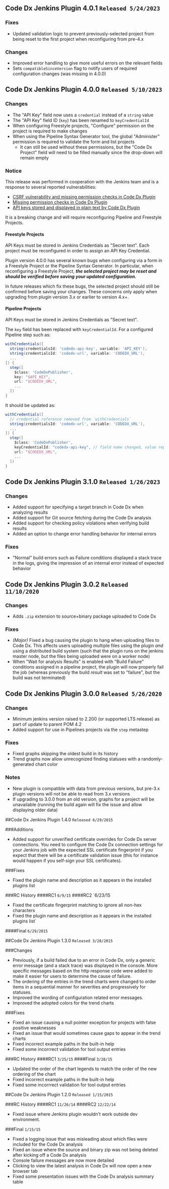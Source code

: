 ## Code Dx Jenkins Plugin 4.0.1 `Released 5/24/2023`

### Fixes

- Updated validation logic to prevent previously-selected project from being reset to the first project when reconfiguring from pre-4.x

### Changes

- Improved error handling to give more useful errors on the relevant fields
- Sets `compatibleSinceVersion` flag to notify users of required configuration changes (was missing in 4.0.0)

## Code Dx Jenkins Plugin 4.0.0 `Released 5/10/2023`

### Changes
- The "API Key" field now uses a `credential` instead of a `string` value
- The "API Key" field ID (`key`) has been renamed to `keyCredentialId`
- When configuring Freestyle projects, "Configure" permission on the project is required to make changes
- When using the Pipeline Syntax Generator tool, the global "Administer" permission is required to validate the form and list projects
  - It can still be used without these permissions, but the "Code Dx Project" field will need to be filled manually since the drop-down will remain empty

### Notice

This release was performed in cooperation with the Jenkins team and is a response to several reported vulnerabilities:

- [CSRF vulnerability and missing permission checks in Code Dx Plugin](https://www.jenkins.io/security/advisory/2023-05-16/#SECURITY-3118)
- [Missing permission checks in Code Dx Plugin](https://www.jenkins.io/security/advisory/2023-05-16/#SECURITY-3145)
- [API keys stored and displayed in plain text by Code Dx Plugin](https://www.jenkins.io/security/advisory/2023-05-16/#SECURITY-3146)

It is a breaking change and will require reconfiguring Pipeline and Freestyle Projects.

#### Freestyle Projects

API Keys must be stored in Jenkins Credentials as "Secret text". Each project must be reconfigured in order to assign an API Key Credential.

Plugin version 4.0.0 has several known bugs when configuring via a form in a Freestyle Project or the Pipeline Syntax Generator. In particular, when reconfiguring a Freestyle Project, **_the selected project may be reset and should be verified before saving your updated configuration._**

In future releases which fix these bugs, the selected project should still be confirmed before saving your changes. These concerns only apply when upgrading from plugin version 3.x or earlier to version 4.x+.

#### Pipeline Projects

API Keys must be stored in Jenkins Credentials as "Secret text".

The `key` field has been replaced with `keyCredentialId`. For a configured Pipeline step such as:

```groovy
withCredentials([
  string(credentialsId: 'codedx-api-key', variable: 'API_KEY'),
  string(credentialsId: 'codedx-url', variable: 'CODEDX_URL'),
  ...
]) {
  step([
    $class: 'CodeDxPublisher',
    key: "$API_KEY",
    url: "$CODEDX_URL",
    ...
  ])
}
```

It should be updated as:

```groovy
withCredentials([
  // credential reference removed from `withCredentials`
  string(credentialsId: 'codedx-url', variable: 'CODEDX_URL'),
  ...
]) {
  step([
    $class: 'CodeDxPublisher',
    keyCredentialId: "codedx-api-key", // field name changed, value replaced with direct credential ID
    url: "$CODEDX_URL",
    ...
  ])
}
```

## Code Dx Jenkins Plugin 3.1.0 `Released 1/26/2023`

### Changes
- Added support for specifying a target branch in Code Dx when analyzing results
- Added support for Git source fetching during the Code Dx analysis
- Added support for checking policy violations when verifying build results
- Added an option to change error handling behavior for internal errors

### Fixes
- "Normal" build errors such as Failure conditions displayed a stack trace in the logs, giving the impression of an internal error instead of expected behavior

## Code Dx Jenkins Plugin 3.0.2 `Released 11/10/2020`

### Changes
- Adds `.zip` extension to source+binary package uploaded to Code Dx

### Fixes
- *(Major)* Fixed a bug causing the plugin to hang when uploading files to Code Dx. This affects users uploading multiple files using the plugin _and_ using a distributed build system (such that the plugin runs on the jenkins master node, but the files being uploaded were on a worker node)
- When "Wait for analysis Results" is enabled with "Build Failure" conditions assigned in a pipeline project, the plugin will now properly fail the job (whereas previously the build _result_ was set to "failure", but the build was not terminated)

## Code Dx Jenkins Plugin 3.0.0 `Released 5/26/2020`

### Changes
- Minimum jenkins version raised to 2.200 (or supported LTS release) as part of update to parent POM 4.2
- Added support for use in Pipelines projects via the `step` metastep

### Fixes
- Fixed graphs skipping the oldest build in its history
- Trend graphs now allow unrecognized finding statuses with a randomly-generated chart color

### Notes
- New plugin is compatible with data from previous versions, but pre-3.x plugin versions will not be able to read from 3.x versions
- If upgrading to 3.0.0 from an old version, graphs for a project will be unavailable (running the build again will fix the issue and allow displaying older data)

##Code Dx Jenkins Plugin 1.4.0 `Released 6/29/2015`

###Additions
- Added support for unverified certificate overrides for Code Dx server connections. You need to configure the Code Dx connection settings for your Jenkins job with the expected SSL certificate fingerprint if you expect that there will be a certificate validation issue (this for instance would happen if you self-sign your SSL certificates).

###Fixes
- Fixed the plugin name and description as it appears in the installed plugins list

###RC History
####RC1 `6/9/15`
####RC2 `6/23/15
- Fixed the certificate fingerprint matching to ignore all non-hex characters
- Fixed the plugin name and description as it appears in the installed plugins list`

####Final `6/29/2015`

##Code Dx Jenkins Plugin 1.3.0 `Released 3/28/2015`

###Changes
- Previously, if a build failed due to an error in Code Dx, only a generic error message (and a stack trace) was displayed in the console. More specific messages based on the http response code were added to make it easier for users to determine the cause of failure.
- The ordering of the entries in the trend charts were changed to order items in a sequential manner for severities and progressively for statuses.
- Improved the wording of configuration related error messages.
- Improved the adopted colors for the trend charts

###Fixes
- Fixed an issue causing a null pointer exception for projects with false positive weaknesses
- Fixed an issue that would sometimes cause gaps to appear in the trend charts
- Fixed incorrect example paths in the built-in help
- Fixed some incorrrect validation for tool output entries

###RC History
####RC1 `3/25/15`
####Final `3/28/15`
- Updated the order of the chart legends to match the order of the new ordering of the chart
- Fixed incorrect example paths in the built-in help
- Fixed some incorrrect validation for tool output entries

##Code Dx Jenkins Plugin 1.2.0 `Released 1/15/2015`

###RC History
####RC1 `11/26/14`
####RC2 `12/22/14`
- Fixed issue where Jenkins plugin wouldn't work outside dev environment.

###Final `1/15/15`
- Fixed a logging issue that was misleading about which files were included for the Code Dx analysis
- Fixed an issue where the source and binary zip was not being deleted after kicking off a Code Dx analysis
- Console failure messages are now more detailed
- Clicking to view the latest analysis in Code Dx will now open a new browser tab
- Fixed some presentation issues with the Code Dx analysis summary table
